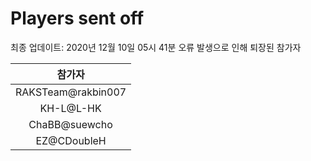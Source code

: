 # Players sent off
최종 업데이트: 2020년 12월 10일 05시 41분
오류 발생으로 인해 퇴장된 참가자




| 참가자 |
|:---:|
| RAKSTeam@rakbin007 |
| KH-L@L-HK |
| ChaBB@suewcho |
| EZ@CDoubleH |